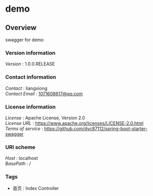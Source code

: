 # demo


<a name="overview"></a>
## Overview
swagger for demo


### Version information
*Version* : 1.0.0.RELEASE


### Contact information
*Contact* : liangxiong  
*Contact Email* : 1071608617@qq.com


### License information
*License* : Apache License, Version 2.0  
*License URL* : https://www.apache.org/licenses/LICENSE-2.0.html  
*Terms of service* : https://github.com/dyc87112/spring-boot-starter-swagger


### URI scheme
*Host* : localhost  
*BasePath* : /


### Tags

* 首页 : Index Controller



